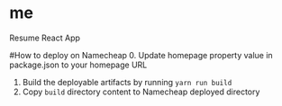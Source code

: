 # me
Resume React App

#How to deploy on Namecheap
0. Update homepage property value in package.json to your homepage URL
1. Build the deployable artifacts by running `yarn run build`
2. Copy `build` directory content to Namecheap deployed directory